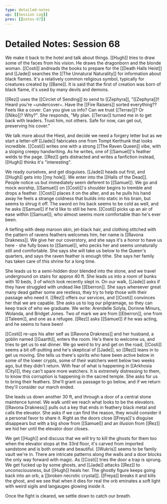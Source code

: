 ```yaml
---
type: detailed-notes
up: [[Session Log]]
prev: [[notes-67]]
---
```


# Detailed Notes: Session 68

We make it back to the hotel and talk about things. [[Hugh]] tries to draw some of the faces from his vision. He draws the dragonborn and the blonde woman. [[Costi]] andreads the books to prepare for the [[Death Halls Heist]] and [[Jade]] searches the [[The Unnatural Naturality]] for information about black flames. It's a relatively common religious symbol, typically for creatures created by [[Bane]]. It is said that the first of creation was born of black flame, it's used by many devils and demons. 

[[Rez]] uses the [[Circlet of Sending]] to send to [[Zephyra]], "[[Zephyra]]!! Heard you're ~undercover~. Have the [[Fire Raisers]] sorted everything?? Feels like a cover. Can you give us info? Can we trust [[Terrav]]? Or [[Niko]]? Why?". She responds, "My plan. [[Terrav]] turned me in to get back with leaders. Trust him, not others. Safe for now, can get out, preserving his cover."

We talk more about the Hiest, and decide we need a forgery letter but as we start a letter-off [[Jade]] fabricates one from Tompt Kerthunk that looks incredible. [[Costi]] writes one with a strong [[The Raven Queen]] vibe, with a sloping creepy handwriting. As he writes, one of [[Samuel]]'s feather welds to the page. [[Rez]] gets distracted and writes a fanfiction instead, [[Hugh]] thinks it's "interesting".

We ready ourselves, and get disguises. [[Jade]] heads out first, and [[Hugh]] gets into [[my hole]].  We enter into the [[Halls of the Dead]]. People notice us but immediately seem deferent to [[Samuel]]. We go and mock worship, [[Samuel]] on [[Costi]]'s shoulder begins to tremble and drops a feather. [[Costi]] places it on the alter, and as he pulls his hand away he feels a strange coldness that builds into static in his brain, but seems to shrug it off. The sword on his back seems to be cold as well, and he asks [[Samuel]] if he'd like to still be here. [[Costi]] picks up an air of ease within [[Samuel]], who almost seems more comfortable than he's ever been. 

A tiefling with deep maroon skin, jet-black hair, and clothing stitched with the pattern of ravens feathers welcomes him, her name is [[Ravona Drakness]]. We give her our coverstory, and she says it's a honor to have us here - she fully bows to [[Samuel]], who pecks her and seems unnaturally still and comfortable. She says she will take us below to the Queen's quarters, and says the raven feather is enough tithe. She says her family has taken care of this shrine for a long time. 

She leads us to a semi-hidden door blended into the stone, and we travel underground on stairs for approx 40 ft. She leads us into a room of bunks with 10 beds, 3 of which look recently slept in. On our walk, [[Jade]] asks if they have struggled with undead like [[Eberron]]. She says whereever great many dead gather some are restless, they try to help those with their passage who need it. [[Rez]] offers our services, and [[Costi]] convinces her that we are capable. She asks us to log our pilgramage, so they can keep track of who we graduate. We write: Arendelle Solyla, Dorinne Minurs, Wolanda, and Bridget Jones. Two of mark we are from [[Eberron]], one from [[Taleem]], and one as a refugee. [[Rez]] asks [[Samuel]] if he was acting, and he seems to have been! 

[[Costi]] re-ups his alter self as [[Ravona Drakness]] and her husband, a goblin named [[Gaarth]], enters the room. He's there to welcome us, and tries to get us to eat dinner. We go weird to try and get on the road, [[Costi]] seems a bit off-putting and he's skeptical of [[Jade]], so [[Rez]] leans in to get us moving. She tells us there's spirits who have been active below in some of the lower crypts, some of their watchers went below two weeks ago, but they didn't return. With fear of what is happening in [[Arkhosia (City)]], they can't spare more watchers. It is extremely distressing to them, to know this corruption is happening in the sacred temple. She asks for us to bring their feathers.  She'll grant us passage to go below, and if we return they'll consider our march ended. 

She leads us down another 30 ft, and through a door of a central stone maintence tunnel. We walk until we reach what looks to be the elevators. [[Ravona Drakness]] pulls out a key that ends in feathery black metal and calls the elevator. She asks if we can find the reason, they would consider it a personal favor to share it. Right as the doors close [[Freya]]'s disguise disappears but with a big show from [[Samuel]] and an illusion from [[Rez]] we hid her until the elevator door closes.

We get [[Hugh]] and discuss that we will try to kill the ghosts for them too when the elevator stops at the 33rd floor, it's carved from imported sandstone and is both ornate and beautiful. [[Wukris]] seems to be family vault we're in. There are intricate patterns along the walls and a door blocks the only way forward with magic. As [[Costi]] tries the door a trap is sprung. We get fucked up by some ghosts, and [[Jade]] attacks [[Rez]] to unconsciousness, but [[Hugh]] heals her. The ghostly figure keeps going back into an orb, a [[broken necrotic crystal]]. [[Freya]] breaks it and kills the ghost, and we see that when it dies for real the orb eminates a soft light with weird sigils and langauges glowing inside it.

Once the fight is cleared, we settle down to catch our breath. 


